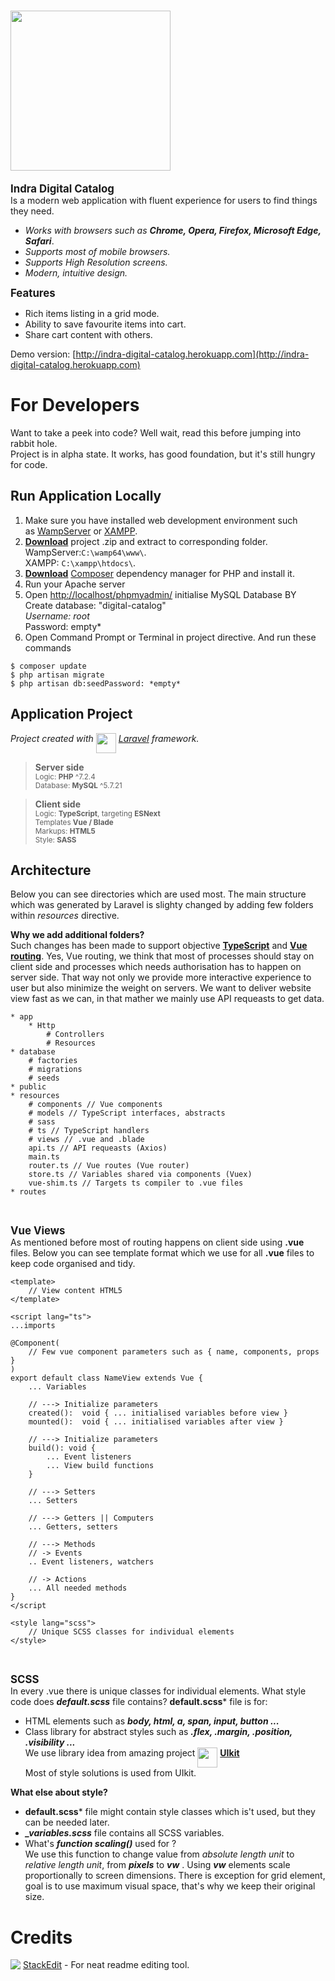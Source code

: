 # <img src="https://i.imgur.com/7hvjdOa.png"  width="256">

**<big>Indra Digital Catalog</big>** <br>
Is a modern web application with fluent experience for users to find things they need.

- *Works with browsers such as **Chrome, Opera, Firefox, Microsoft Edge, Safari***.
- *Supports most of mobile browsers.*
- *Supports High Resolution screens.*
- *Modern, intuitive design.*

**<big>Features</big>**
- Rich items listing in a grid mode.
- Ability to save favourite items into cart.
- Share cart content with others.

Demo version: [http://indra-digital-catalog.herokuapp.com](http://indra-digital-catalog.herokuapp.com)

# For Developers
Want to take a peek into code? Well wait, read this before jumping into rabbit hole.<br>
Project is in alpha state. It works, has good foundation, but it's still hungry for code.

## Run Application Locally

 1. Make sure you have installed web development environment such <br> as [WampServer](http://www.wampserver.com/en/) or [XAMPP](https://www.apachefriends.org/index.html). 
 2. **[Download](https://github.com/hrumachis/catalog)** project .zip and extract to     corresponding folder. <br>
WampServer:`C:\wamp64\www\`.<br>
XAMPP: `C:\xampp\htdocs\`.
 4. **[Download](https://getcomposer.org/Composer-Setup.exe)**  [Composer](https://getcomposer.org/) dependency manager for PHP and install it.
 5.  Run your Apache server
 6. Open [http://localhost/phpmyadmin/](http://localhost/phpmyadmin/)
        initialise MySQL Database BY<br>
        Create database: "digital-catalog"<br>
        *Username: root* <br>
        Password: empty*
 7.  Open Command Prompt or Terminal in project directive.
     And run these commands
	
    $ composer update
    $ php artisan migrate
    $ php artisan db:seedPassword: *empty*

## Application Project
*Project created with <img src="https://upload.wikimedia.org/wikipedia/commons/thumb/9/9a/Laravel.svg/1200px-Laravel.svg.png" width="32" align="top"> [Laravel](https://laravel.com/) framework.*


>**Server side**<br>
<small>Logic: **PHP** ^7.2.4</small><br>
<small>Database: **MySQL** ^5.7.21</small>


>**Client side**<br>
<small>Logic: **TypeScript**, targeting **ESNext**</small><br>
<small>Templates **Vue  / Blade**</small><br>
<small>Markups: **HTML5**</small><br>
<small>Style: **SASS**</small>

## Architecture
Below you can see directories which are used most. The main structure which was generated by Laravel is slighty changed by adding few folders within *resources* directive.

**Why we add additional folders?**<br>
Such changes has been made to support objective **[TypeScript](https://www.typescriptlang.org/)** and **[Vue routing](https://vuejs.org/v2/guide/routing.html)**. Yes, Vue routing, we think that most of processes should stay on client side and processes which needs authorisation has to happen on server side. That way not only we provide more interactive experience to user but also minimize the weight on servers. We want to deliver website view fast as we can, in that mather we mainly use API requeasts to get data.

    * app
    	* Http
    		# Controllers
    		# Resources
    * database
    	# factories
    	# migrations
    	# seeds
    * public
    * resources
    	# components // Vue components
    	# models // TypeScript interfaces, abstracts
    	# sass
    	# ts // TypeScript handlers
    	# views // .vue and .blade
    	api.ts // API requeasts (Axios)
    	main.ts
    	router.ts // Vue routes (Vue router)
    	store.ts // Variables shared via components (Vuex)
    	vue-shim.ts // Targets ts compiler to .vue files
    * routes
<br>

**<big>Vue Views</big>**<br>
As mentioned before most of routing happens on client side using  **.vue** files. Below you can see template format which we use for all **.vue** files to keep code organised and tidy. 

    <template>
	    // View content HTML5
    </template>
    
    <script lang="ts">
    ...imports
    
    @Component(
	    // Few vue component parameters such as { name, components, props }
    )
    export default class NameView extends Vue {
	    ... Variables
	    
	    // ---> Initialize parameters
		created():  void { ... initialised variables before view }
		mounted():  void { ... initialised variables after view }
		
		// ---> Initialize parameters
		build(): void {
			... Event listeners
			... View build functions
		}
		
		// ---> Setters
		... Setters
		
		// ---> Getters || Computers
		... Getters, setters
		
		// ---> Methods
		// -> Events
		.. Event listeners, watchers

		// -> Actions
		... All needed methods
    }
    </script
    
    <style lang="scss">
	    // Unique SCSS classes for individual elements
    </style>
 <br>
 
**<big>SCSS</big>**<br>
In every .vue there is unique classes for individual elements. What style code does ***default.scss*** file contains? **default.scss*** file is for: <br>
* HTML elements such as ***body, html, a, span, input, button ...***
* Class library for abstract styles such as ***.flex, .margin, .position, .visibility ...*** <br>
 We use library idea from amazing project  <img src="https://getuikit.com/images/favicon.png" width="32" align="top"> **[UIkit](https://getuikit.com/)**<br>
 Most of style solutions is used from UIkit.

**What else about style?**<br>
* **default.scss*** file might contain style classes which is't used, but  they can be needed later. 
* ***_variables.scss*** file contains all SCSS variables. 
* What's ***function scaling()*** used for ?<br>
   We use this function to change value from *absolute length unit* to *relative length unit*, from ***pixels*** to ***vw*** . Using ***vw*** elements scale proportionally to screen dimensions. There is exception for grid element, goal is to use maximum visual space, that's why we keep their original size.

# Credits
<img src="https://stackedit.io/icons-c75a9472175cc17394ba6428d867fbcf/favicon-32x32.png" align="top" /> [StackEdit](https://stackedit.io)  - For neat readme editing tool.